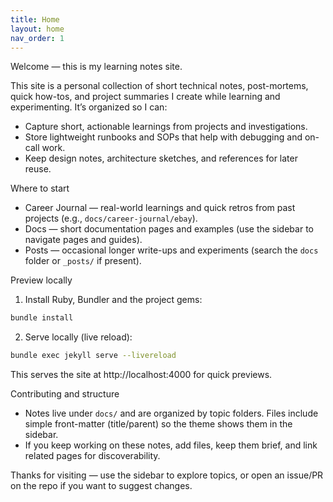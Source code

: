 ```yaml
---
title: Home
layout: home
nav_order: 1
---
```


Welcome — this is my learning notes site.

This site is a personal collection of short technical notes, post-mortems, quick how-tos, and project summaries I create while learning and experimenting. It’s organized so I can:

- Capture short, actionable learnings from projects and investigations.
- Store lightweight runbooks and SOPs that help with debugging and on-call work.
- Keep design notes, architecture sketches, and references for later reuse.

Where to start

- Career Journal — real-world learnings and quick retros from past projects (e.g., `docs/career-journal/ebay`).
- Docs — short documentation pages and examples (use the sidebar to navigate pages and guides).
- Posts — occasional longer write-ups and experiments (search the `docs` folder or `_posts/` if present).

Preview locally

1. Install Ruby, Bundler and the project gems:

```bash
bundle install
```

2. Serve locally (live reload):

```bash
bundle exec jekyll serve --livereload
```

This serves the site at http://localhost:4000 for quick previews.

Contributing and structure

- Notes live under `docs/` and are organized by topic folders. Files include simple front-matter (title/parent) so the theme shows them in the sidebar.
- If you keep working on these notes, add files, keep them brief, and link related pages for discoverability.

Thanks for visiting — use the sidebar to explore topics, or open an issue/PR on the repo if you want to suggest changes.

